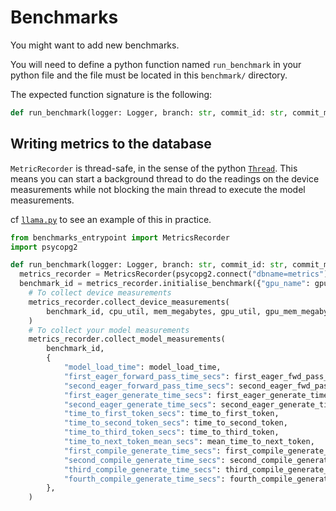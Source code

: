 # Benchmarks

You might want to add new benchmarks.

You will need to define a python function named `run_benchmark` in your python file and the file must be located in this `benchmark/` directory.

The expected function signature is the following:

```py
def run_benchmark(logger: Logger, branch: str, commit_id: str, commit_msg: str, num_tokens_to_generate=100):
```

## Writing metrics to the database

`MetricRecorder` is thread-safe, in the sense of the python [`Thread`](https://docs.python.org/3/library/threading.html#threading.Thread). This means you can start a background thread to do the readings on the device measurements while not blocking the main thread to execute the model measurements.

cf [`llama.py`](./llama.py) to see an example of this in practice.

```py
from benchmarks_entrypoint import MetricsRecorder
import psycopg2

def run_benchmark(logger: Logger, branch: str, commit_id: str, commit_msg: str, num_tokens_to_generate=100):
  metrics_recorder = MetricsRecorder(psycopg2.connect("dbname=metrics"), branch, commit_id, commit_msg)
  benchmark_id = metrics_recorder.initialise_benchmark({"gpu_name": gpu_name, "model_id": model_id})
    # To collect device measurements
    metrics_recorder.collect_device_measurements(
        benchmark_id, cpu_util, mem_megabytes, gpu_util, gpu_mem_megabytes
    )
    # To collect your model measurements
    metrics_recorder.collect_model_measurements(
        benchmark_id,
        {
            "model_load_time": model_load_time,
            "first_eager_forward_pass_time_secs": first_eager_fwd_pass_time,
            "second_eager_forward_pass_time_secs": second_eager_fwd_pass_time,
            "first_eager_generate_time_secs": first_eager_generate_time,
            "second_eager_generate_time_secs": second_eager_generate_time,
            "time_to_first_token_secs": time_to_first_token,
            "time_to_second_token_secs": time_to_second_token,
            "time_to_third_token_secs": time_to_third_token,
            "time_to_next_token_mean_secs": mean_time_to_next_token,
            "first_compile_generate_time_secs": first_compile_generate_time,
            "second_compile_generate_time_secs": second_compile_generate_time,
            "third_compile_generate_time_secs": third_compile_generate_time,
            "fourth_compile_generate_time_secs": fourth_compile_generate_time,
        },
    )
```
